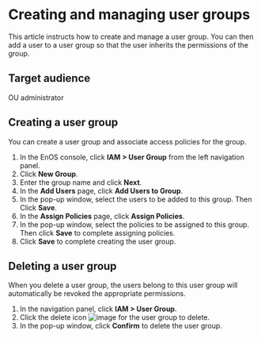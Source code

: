 # Creating and managing user groups

This article instructs how to create and manage a user group. You can then add a user to a user group so that the user inherits the permissions of the group. 

## Target audience

OU administrator


## Creating a user group

You can create a user group and associate access policies for the group.

1. In the EnOS console, click **IAM > User Group** from the left navigation panel.   
2. Click **New Group**.
3. Enter the group name and click **Next**.
4. In the **Add Users** page, click **Add Users to Group**.
5. In the pop-up window, select the users to be added to this group. Then Click **Save**.
6. In the **Assign Policies** page, click **Assign Policies**.
7. In the pop-up window, select the policies to be assigned to this group. Then click **Save** to complete assigning policies.
8. Click **Save** to complete creating the user group.


## Deleting a user group

When you delete a user group, the users belong to this user group will automatically be revoked the appropriate permissions.

1. In the navigation panel, click **IAM > User Group**.
2. Click the delete icon ![image](media/delete_icon.png) for the user group to delete.
3. In the pop-up window, click **Confirm** to delete the user group.
